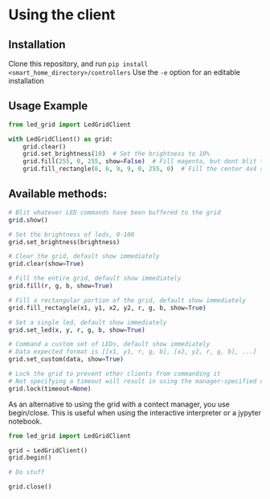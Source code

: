 # Using the client

## Installation
Clone this repository, and run `pip install <smart_home_directory>/controllers`
Use the `-e` option for an editable installation

## Usage Example
```python
from led_grid import LedGridClient

with LedGridClient() as grid:
    grid.clear()
    grid.set_brightness(10)  # Set the brightness to 10%
    grid.fill(255, 0, 255, show=False)  # Fill magenta, but dont blit to the grid yet
    grid.fill_rectangle(6, 6, 9, 9, 0, 255, 0)  # Fill the center 4x4 square green
```

## Available methods:

```python
# Blit whatever LED commands have been buffered to the grid
grid.show()
```

```python
# Set the brightness of leds, 0-100
grid.set_brightness(brightness)
```

```python
# Clear the grid, default show immediately
grid.clear(show=True)
```

```python
# Fill the entire grid, default show immediately
grid.fill(r, g, b, show=True)
```

```python
# Fill a rectangular portion of the grid, default show immediately
grid.fill_rectangle(x1, y1, x2, y2, r, g, b, show=True)
```

```python
# Set a single led, default show immediately
grid.set_led(x, y, r, g, b, show=True)
```

```python
# Command a custom set of LEDs, default show immediately
# Data expected format is [[x1, y1, r, g, b], [x2, y2, r, g, b], ...]
grid.set_custom(data, show=True)
```

```python
# Lock the grid to prevent other clients from commanding it
# Not specifying a timeout will result in using the manager-specified default
grid.lock(timeout=None)
```

As an alternative to using the grid with a contect manager, you use begin/close.
This is useful when using the interactive interpreter or a jypyter notebook.

```python
from led_grid import LedGridClient

grid = LedGridClient()
grid.begin()

# Do stuff

grid.close()
```
